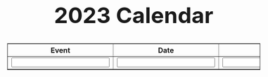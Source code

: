 <html>
<head>

  <meta charset="utf-8" />
  <title>F1 Races</title>
  <meta event="description" content="F1 Races and their Information." />
  <style>
    table.center {
      margin-left: auto;
      margin-right: auto;
    }
      *{
      font-family: "Inter", sans-serif;
    }
    body{
      font-size: 1rem;
      font-weight: 400;aa
      line-height: 1.5;
      text-align: left;
    }
    .card{
      border-style: round;
      border-radius: 5px;
      border-width: 20px;
      padding-top: 1.25rem;
      padding-right: 1.25rem;
      padding-bottom: 1.25rem;
      padding-left: 1.25rem;
      background-color: #fcf8f7; 
      width:80%;
      margin-left: 8%;
      margin-top: 2%;
      margin-bottom: 2%;
      position: relative;
      column;flex-direction:column;min-width:0;
      display:-ms-flexbox;display:flex;
      }
    .card-title{
      margin-left:5px; 
      margin-top:5px;
    }
    .form-control{
      margin-left:5px; 
      border-style: round;
      border-radius: 5px;
      border-width: 2px; 
      width: 98%;
      length: 100%;
      font-family: sans-serif;
      padding: 0.375rem 0.75rem;
      font-size: 1rem;
      font-weight: 400;
      line-height: 1.5;
      color: #495057;
      background-color: #fff;
      background-clip: padding-box;
      border: 1px solid #ced4da;
    }
    .form-group {
      margin-bottom: 1rem;
    }
  </style>
</head>

<script type="text/javascript">
function add_row(){
  var new_event=document.getElementById("new_event").value;
  var new_date=document.getElementById("new_date").value;
  var new_note=document.getElementById("new_note").value;

  var table=document.getElementById("data_table");
  var table_len=(table.rows.length);
  var row = table.insertRow(table_len).outerHTML="<tr id='row"+table_len+"'><td id='event_row"+table_len+"'>"+new_event+"</td><td id='date_row"+table_len+"'>"+new_date+"</td><td id='note_row"+table_len+"'>"+new_note+"</td></tr>";

            let event = new_event;
            let dateOfEvent = new_date;
            let note = new_note;
            data = {event: event, dateOfEvent: dateOfEvent, note: note}
            var options = {
                method: 'POST',
                mode: 'cors',
                cache: 'no-cache',
                credentials: 'include',
                headers: {
                    'Content-Type': 'application/json'
                },
                body: JSON.stringify(data)
            };
            fetch(
                `https://f1-backend.aadit.dev/api/calendar/newCalendar`, options
                )
                .then(response => response.text())

  document.getElementById("new_event").value="";
  document.getElementById("new_date").value="";
  document.getElementById("new_note").value="";

 }


</script>

<body>
<h1 style="text-align: center; font-size: 50px">
2023 Calendar
</h1>


<table class="races" border="1" align='center' cellspacing=2 cellpadding=5 id="data_table" border=1>
  <tr>
    <th>Event</th>
    <th>Date</th>
    <th>Notes</th>
    <th>Add</th>
  </tr>

<tr>
<td><input type="text" id="new_event"></td>
<td><input type="text" id="new_date"></td>
<td><input type="text" id="new_note"></td>
<td><input type="button" class="add" onclick="add_row();" value="Add Row"></td>
</tr>

</table>
<script type="text/javascript">
    const races = document.querySelector(".races");
    fetch("https://ergast.com/api/f1/2023/races.json")
      .then((data) => data.json())
      .then((data) => {
        console.log(data);
        data.MRData.RaceTable.Races.forEach((data) => {
          races.innerHTML += `
      <tr>
        <td>${data.raceName}</td>
        <td>${data.date}</td>
        <td></td>
        <td></td>
      </tr>`;
        });
      });
  </script>

<!-- API Table  -->


<script>
  const itemContainer = document.getElementById("data_table");
    function listEvents() {
    // fetch the API
    fetch("https://f1-backend.aadit.dev/api/calendar/", {method: "GET", mode: 'cors',cache: 'no-cache', credentials: 'include', headers: {'Content-Type': "application/json"}})
      // response is a RESTful "promise" on any successful fetch
      .then(response => {
        // check for response errors
        if (response.status !== 200) {
            const errorMsg = 'Database response error: ' + response.status;
            console.log(errorMsg);
            const tr = document.createElement("tr");
            const td = document.createElement("td");
            td.innerHTML = errorMsg;
            tr.appendChild(td);
            itemContainer.appendChild(tr);
            return;
        }
        // valid response will have json data
        response.json()
        .then(data => {
            for (const row of data) {

              const tr = document.createElement("tr");

              const id = document.createElement("td");
              const event = document.createElement("td");
              const dateOfEvent = document.createElement("td");
              const note = document.createElement("td");

              id.innerHTML = row.id;
              event.innerHTML = row.event;
              dateOfEvent.innerHTML = row.dateOfEvent;
              note.innerHTML = row.note;

              tr.appendChild(event);
              tr.appendChild(dateOfEvent);
              tr.appendChild(note);

              itemContainer.appendChild(tr);
            }
        })
    })
  }

  listEvents();
</script>


</body>
</html>
